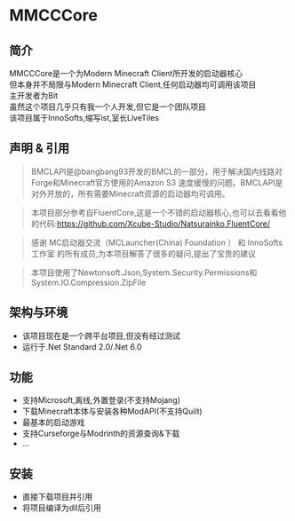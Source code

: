 ﻿# MMCCCore
## 简介
MMCCCore是一个为Modern Minecraft Client所开发的启动器核心  
但本身并不局限与Modern Minecraft Client,任何启动器均可调用该项目  
主开发者为Bit  
虽然这个项目几乎只有我一个人开发,但它是一个团队项目  
该项目属于InnoSofts,缩写ist,室长LiveTiles  
## 声明 & 引用
>BMCLAPI是@bangbang93开发的BMCL的一部分，用于解决国内线路对Forge和Minecraft官方使用的Amazon S3 速度缓慢的问题。BMCLAPI是对外开放的，所有需要Minecraft资源的启动器均可调用。

>本项目部分参考自FluentCore,这是一个不错的启动器核心,也可以去看看他的代码:https://github.com/Xcube-Studio/Natsurainko.FluentCore/

>感谢 MC启动器交流（MCLauncher(China) Foundation ） 和 InnoSofts工作室 的所有成员,为本项目解答了很多的疑问,提出了宝贵的建议

>本项目使用了Newtonsoft.Json,System.Security.Permissions和System.IO.Compression.ZipFile
## 架构与环境
+ 该项目现在是一个跨平台项目,但没有经过测试  
+ 运行于.Net Standard 2.0/.Net 6.0  
## 功能
+ 支持Microsoft,离线,外置登录(不支持Mojang)  
+ 下载Minecraft本体与安装各种ModAPI(不支持Quilt)
+ 最基本的启动游戏
+ 支持Curseforge与Modrinth的资源查询&下载
+ ...
## 安装
+ 直接下载项目并引用
+ 将项目编译为dll后引用
